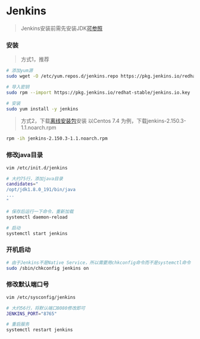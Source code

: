 # Jenkins

> Jenkins安装前需先安装JDK[可参照](/linux/jdk.md)

### 安装

> 方式1，推荐

```bash
# 添加yum源
sudo wget -O /etc/yum.repos.d/jenkins.repo https://pkg.jenkins.io/redhat-stable/jenkins.repo

# 导入密钥
sudo rpm --import https://pkg.jenkins.io/redhat-stable/jenkins.io.key

# 安装
sudo yum install -y jenkins
```

> 方式2，下载[离线安装包](https://jenkins.io/download/)安装
> 以Centos 7.4 为例，下载jenkins-2.150.3-1.1.noarch.rpm

```bash
rpm -ih jenkins-2.150.3-1.1.noarch.rpm
```

### 修改java目录

```bash
vim /etc/init.d/jenkins

# 大约75行，添加java目录
candidates="
/opt/jdk1.8.0_191/bin/java
...
"

# 保存后运行一下命令，重新加载
systemctl daemon-reload

# 启动
systemctl start jenkins
```

### 开机启动

```bash
# 由于Jenkins不是Native Service，所以需要用chkconfig命令而不是systemctl命令
sudo /sbin/chkconfig jenkins on
```

### 修改默认端口号

```bash
vim /etc/sysconfig/jenkins

# 大约56行，将默认端口8080修改即可
JENKINS_PORT="8765"

# 重启服务
systemctl restart jenkins
```